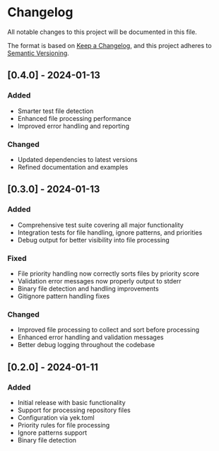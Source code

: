 # Changelog

All notable changes to this project will be documented in this file.

The format is based on [Keep a Changelog](https://keepachangelog.com/en/1.0.0/),
and this project adheres to [Semantic Versioning](https://semver.org/spec/v2.0.0.html).

## [0.4.0] - 2024-01-13

### Added

- Smarter test file detection
- Enhanced file processing performance
- Improved error handling and reporting

### Changed

- Updated dependencies to latest versions
- Refined documentation and examples

## [0.3.0] - 2024-01-13

### Added

- Comprehensive test suite covering all major functionality
- Integration tests for file handling, ignore patterns, and priorities
- Debug output for better visibility into file processing

### Fixed

- File priority handling now correctly sorts files by priority score
- Validation error messages now properly output to stderr
- Binary file detection and handling improvements
- Gitignore pattern handling fixes

### Changed

- Improved file processing to collect and sort before processing
- Enhanced error handling and validation messages
- Better debug logging throughout the codebase

## [0.2.0] - 2024-01-11

### Added

- Initial release with basic functionality
- Support for processing repository files
- Configuration via yek.toml
- Priority rules for file processing
- Ignore patterns support
- Binary file detection
